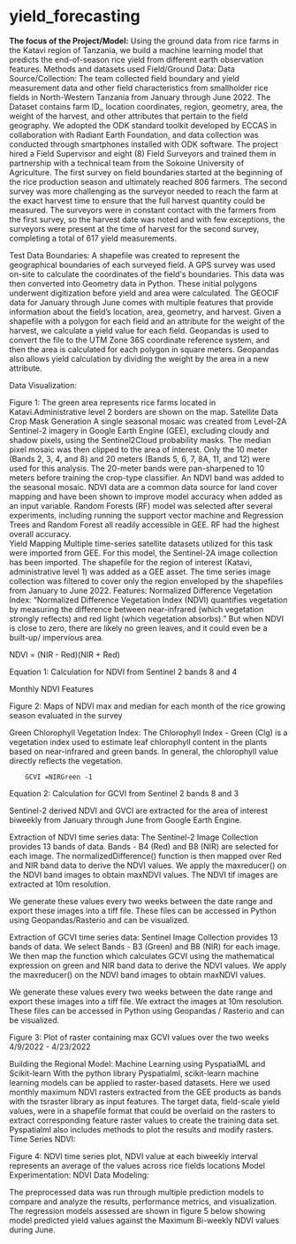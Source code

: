# yield_forecasting
<b>The focus of the Project/Model:</b>
Using the ground data from rice farms in the Katavi region of Tanzania, we build a machine learning model that predicts the end-of-season rice yield from different earth observation features.
Methods and datasets used
Field/Ground Data:
Data Source/Collection: The team collected field boundary and yield measurement data and other field characteristics from smallholder rice fields in North-Western Tanzania from January through June 2022. The Dataset contains farm ID,, location coordinates, region, geometry, area, the weight of the harvest, and other attributes that pertain to the field geography. We adopted the ODK standard toolkit developed by ECCAS in collaboration with Radiant Earth Foundation, and data collection was conducted through smartphones installed with ODK software. The project hired a Field Supervisor and eight (8) Field Surveyors and trained them in partnership with a technical team from the Sokoine University of Agriculture. The first survey on field boundaries started at the beginning of the rice production season and ultimately reached 806 farmers. The second survey was more challenging as the surveyor needed to reach the farm at the exact harvest time to ensure that the full harvest quantity could be measured. The surveyors were in constant contact with the farmers from the first survey, so the harvest date was noted and with few exceptions, the surveyors were present at the time of harvest for the second survey, completing a total of 617 yield measurements. 

Test Data Boundaries: A shapefile was created to represent the geographical boundaries of each surveyed field. A GPS survey was used on-site to calculate the coordinates of the field's boundaries. This data was then converted into Geometry data in Python. These initial polygons underwent digitization before yield and area were calculated. The GEOCIF data for January through June comes with multiple features that provide information about the field’s location, area, geometry, and harvest. Given a shapefile with a polygon for each field and an attribute for the weight of the harvest, we calculate a yield value for each field. Geopandas is used to convert the file to the UTM Zone 36S coordinate reference system, and then the area is calculated for each polygon in square meters. Geopandas also allows yield calculation by dividing the weight by the area in a new attribute.


Data Visualization:

Figure 1: The green area represents rice farms located in Katavi.Administrative level 2 borders are shown on the map. 
Satellite Data
Crop Mask Generation
A single seasonal mosaic was created from Level-2A Sentinel-2 imagery in Google Earth Engine (GEE), excluding cloudy and shadow pixels, using the Sentinel2Cloud probability masks. The median pixel mosaic was then clipped to the area of interest. Only the 10 meter (Bands 2, 3, 4, and 8) and 20 meters (Bands 5, 6, 7, 8A, 11, and 12) were used for this analysis. The 20-meter bands were pan-sharpened to 10 meters before training the crop-type classifier. An  NDVI band was added to the seasonal mosaic. NDVI data are a common data source for land cover mapping and have been shown to improve model accuracy when added as an input variable. Random Forests (RF) model was selected after several experiments, including running the support vector machine and Regression Trees and Random Forest all readily accessible in GEE. RF had the highest overall accuracy.  
Yield Mapping 
Multiple time-series satellite datasets utilized for this task were imported from GEE. For this model, the Sentinel-2A image collection has been imported. The shapefile for the region of interest (Katavi, administrative level 1) was added as a GEE asset. The time series image collection was filtered to cover only the region enveloped by the shapefiles from January to June 2022.
Features:
Normalized  Difference Vegetation Index: 
“Normalized Difference Vegetation Index (NDVI) quantifies vegetation by measuring the difference between near-infrared (which vegetation strongly reflects) and red light (which vegetation absorbs).” But when NDVI is close to zero, there are likely no green leaves, and it could even be a built-up/ impervious area.

NDVI = (NIR - Red)(NIR + Red)

Equation 1: Calculation for NDVI from Sentinel 2 bands 8 and 4






Monthly NDVI Features

Figure 2: Maps of NDVI max and median for each month of the rice growing season evaluated in the survey

Green Chlorophyll Vegetation Index:
The Chlorophyll Index - Green (Clg) is a vegetation index used to estimate leaf chlorophyll content in the plants based on near-infrared and green bands. In general, the chlorophyll value directly reflects the vegetation.

        GCVI =NIRGreen -1 
Equation 2: Calculation for GCVI from Sentinel 2 bands 8 and 3

Sentinel-2 derived NDVI and GVCI are extracted for the area of interest biweekly from January through June from Google Earth Engine.

Extraction of NDVI time series data:
The Sentinel-2 Image Collection provides 13 bands of data. Bands - B4 (Red) and B8  (NIR) are selected for each image. The normalizedDifference() function is then mapped over Red and NIR band data to derive the NDVI values. We apply the maxreducer() on the NDVI band images to obtain maxNDVI values. The NDVI tif images are extracted  at 10m resolution.

We generate these values every two weeks between the date range and export these images into a tiff file. These files can be accessed in Python using Geopandas/Rasterio and can be visualized. 

Extraction of GCVI time series data:
Sentinel Image Collection provides 13 bands of data. We select Bands - B3 (Green) and B8 (NIR) for each image. We then map the function which calculates GCVI using the mathematical expression on green and NIR band data to derive the NDVI values. We apply the maxreducer() on the NDVI band images to obtain maxNDVI values. 

We generate these values every two weeks between the date range and export these images into a tiff file. We extract the images at 10m resolution. These files can be accessed in Python using Geopandas / Rasterio and can be visualized. 


Figure 3: Plot of raster containing max GCVI values over the two weeks 4/9/2022 - 4/23/2022

Building the Regional Model:
Machine Learning using PyspatialML and Scikit-learn
With the python library Pyspatialml, scikit-learn machine learning models can be applied to raster-based datasets. Here we used monthly maximum NDVI rasters extracted from the GEE products as bands with the tsraster library as input features. The target data, field-scale yield values, were in a shapefile format that could be overlaid on the rasters to extract corresponding feature raster values to create the training data set. Pyspatialml also includes methods to plot the results and modify rasters.
Time Series NDVI:


Figure 4: NDVI time series plot, NDVI value at each biweekly interval represents an average of the values across rice fields locations
Model Experimentation:
NDVI Data Modeling:

The preprocessed data was run through multiple prediction models to compare and analyze the results, performance metrics, and visualization. The regression models assessed are shown in figure 5 below showing model predicted yield values against the Maximum Bi-weekly NDVI values during June.

